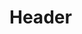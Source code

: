 <!-- TITLE: Aquarius I Ntuition Edition Version 4 4 12 -->
<!-- SUBTITLE: A quick summary of Aquarius I Ntuition Edition Version 4 4 12 -->

# Header